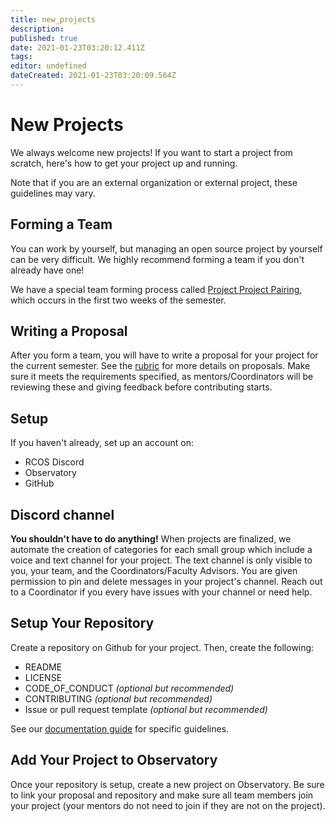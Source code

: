 ```yaml
---
title: new_projects
description: 
published: true
date: 2021-01-23T03:20:12.411Z
tags: 
editor: undefined
dateCreated: 2021-01-23T03:20:09.564Z
---
```


# New Projects

We always welcome new projects! If you want to start a project from scratch, here's how to get your project up and running.

Note that if you are an external organization or external project, these guidelines may vary.

## Forming a Team
You can work by yourself, but managing an open source project by yourself can be very difficult. We highly recommend forming a team if you don't already have one!

We have a special team forming process called [Project Project Pairing](membership/project_pairing), which occurs in the first two weeks of the semester.

## Writing a Proposal

After you form a team, you will have to write a proposal for your project for the current semester. See the [rubric](grading/documentation?id=proposal) for more details on proposals. Make sure it meets the requirements specified, as mentors/Coordinators will be reviewing these and giving feedback before contributing starts.

## Setup

If you haven't already, set up an account on:
  - RCOS Discord
  - Observatory
  - GitHub

## Discord channel

**You shouldn't have to do anything!** When projects are finalized, we automate the creation of categories for each small group which include a voice and text channel for your project. The text channel is only visible to you, your team, and the Coordinators/Faculty Advisors. You are given permission to pin and delete messages in your project's channel. Reach out to a Coordinator if you every have issues with your channel or need help. 

## Setup Your Repository

Create a repository on Github for your project. Then, create the following:
- README
- LICENSE
- CODE_OF_CONDUCT *(optional but recommended)*
- CONTRIBUTING *(optional but recommended)*
- Issue or pull request template *(optional but recommended)*

See our [documentation guide](grading/documentation) for specific guidelines.

## Add Your Project to Observatory

Once your repository is setup, create a new project on Observatory. Be sure to link your proposal and repository and make sure all team members join your project (your mentors do not need to join if they are not on the project).
